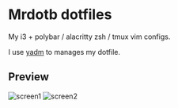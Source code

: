 # Mrdotb dotfiles
My i3 + polybar / alacritty zsh / tmux vim configs.

I use [yadm](https://yadm.io/) to manages my dotfile.

## Preview
![screen1](https://raw.githubusercontent.com/mrdotb/rice/master/.config/screen1.png)
![screen2](https://raw.githubusercontent.com/mrdotb/rice/master/.config/screen2.png)
